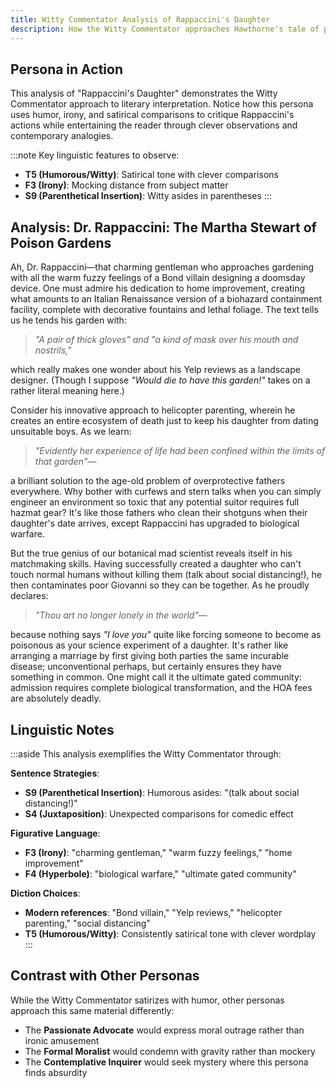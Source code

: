 ```yaml
---
title: Witty Commentator Analysis of Rappaccini's Daughter
description: How the Witty Commentator approaches Hawthorne's tale of poisonous control
---
```


## Persona in Action

This analysis of "Rappaccini's Daughter" demonstrates the Witty Commentator approach to literary interpretation. Notice how this persona uses humor, irony, and satirical comparisons to critique Rappaccini's actions while entertaining the reader through clever observations and contemporary analogies.

:::note
Key linguistic features to observe:
- **T5 (Humorous/Witty)**: Satirical tone with clever comparisons
- **F3 (Irony)**: Mocking distance from subject matter
- **S9 (Parenthetical Insertion)**: Witty asides in parentheses
:::

## Analysis: Dr. Rappaccini: The Martha Stewart of Poison Gardens

Ah, Dr. Rappaccini—that charming gentleman who approaches gardening with all the warm fuzzy feelings of a Bond villain designing a doomsday device. One must admire his dedication to home improvement, creating what amounts to an Italian Renaissance version of a biohazard containment facility, complete with decorative fountains and lethal foliage. The text tells us he tends his garden with:

> *"A pair of thick gloves" and "a kind of mask over his mouth and nostrils,"*

which really makes one wonder about his Yelp reviews as a landscape designer. (Though I suppose *"Would die to have this garden!"* takes on a rather literal meaning here.)

Consider his innovative approach to helicopter parenting, wherein he creates an entire ecosystem of death just to keep his daughter from dating unsuitable boys. As we learn:

> *"Evidently her experience of life had been confined within the limits of that garden"*—

a brilliant solution to the age-old problem of overprotective fathers everywhere. Why bother with curfews and stern talks when you can simply engineer an environment so toxic that any potential suitor requires full hazmat gear? It's like those fathers who clean their shotguns when their daughter's date arrives, except Rappaccini has upgraded to biological warfare.

But the true genius of our botanical mad scientist reveals itself in his matchmaking skills. Having successfully created a daughter who can't touch normal humans without killing them (talk about social distancing!), he then contaminates poor Giovanni so they can be together. As he proudly declares:

> *"Thou art no longer lonely in the world"*—

because nothing says *"I love you"* quite like forcing someone to become as poisonous as your science experiment of a daughter. It's rather like arranging a marriage by first giving both parties the same incurable disease; unconventional perhaps, but certainly ensures they have something in common. One might call it the ultimate gated community: admission requires complete biological transformation, and the HOA fees are absolutely deadly.

## Linguistic Notes

:::aside
This analysis exemplifies the Witty Commentator through:

**Sentence Strategies**:
- **S9 (Parenthetical Insertion)**: Humorous asides: "(talk about social distancing!)"
- **S4 (Juxtaposition)**: Unexpected comparisons for comedic effect

**Figurative Language**:
- **F3 (Irony)**: "charming gentleman," "warm fuzzy feelings," "home improvement"
- **F4 (Hyperbole)**: "biological warfare," "ultimate gated community"

**Diction Choices**:
- **Modern references**: "Bond villain," "Yelp reviews," "helicopter parenting," "social distancing"
- **T5 (Humorous/Witty)**: Consistently satirical tone with clever wordplay
:::

## Contrast with Other Personas

While the Witty Commentator satirizes with humor, other personas approach this same material differently:
- The **Passionate Advocate** would express moral outrage rather than ironic amusement
- The **Formal Moralist** would condemn with gravity rather than mockery
- The **Contemplative Inquirer** would seek mystery where this persona finds absurdity